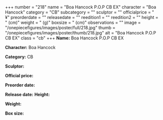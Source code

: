 +++
number = "218"
name = "Boa Hancock P.O.P CB EX"
character = "Boa Hancock"
category = "CB"
subcategory = ""
sculptor = ""
officialprice = " ¥"
preorderdate = ""
releasedate = ""
reedition1 = ""
reedition2 = ""
height = " (cm)"
weight = " (g)"
boxsize = " (cm)"
observations = ""
image = "/onepiecefigures/images/poster/full/218.jpg"
thumb = "/onepiecefigures/images/poster/thumb/218.jpg"
alt = "Boa Hancock P.O.P CB EX"
class = "cb"
+++
**Name:** Boa Hancock P.O.P CB EX

**Character:** Boa Hancock

**Category:** CB 

**Sculptor:** 

**Official price:** 

**Preorder date:** 

**Release date:** 
**Height:** 

**Weight:** 

**Box size:** 

